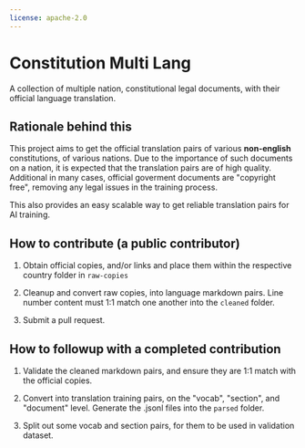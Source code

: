 ```yaml
---
license: apache-2.0
---
```


# Constitution Multi Lang

A collection of multiple nation, constitutional legal documents, with their official language translation.

## Rationale behind this

This project aims to get the official translation pairs of various **non-english** constitutions, of various nations.
Due to the importance of such documents on a nation, it is expected that the translation pairs are of high quality.
Additional in many cases, official goverment documents are "copyright free", removing any legal issues in the training process.

This also provides an easy scalable way to get reliable translation pairs for AI training.

## How to contribute (a public contributor)

1) Obtain official copies, and/or links and place them within the respective country folder in `raw-copies`

2) Cleanup and convert raw copies, into language markdown pairs. Line number content must 1:1 match one another into the `cleaned` folder.

3) Submit a pull request.

## How to followup with a completed contribution

1) Validate the cleaned markdown pairs, and ensure they are 1:1 match with the official copies.

2) Convert into translation training pairs, on the "vocab", "section", and "document" level. Generate the .jsonl files into the `parsed` folder.

3) Split out some vocab and section pairs, for them to be used in validation dataset.
